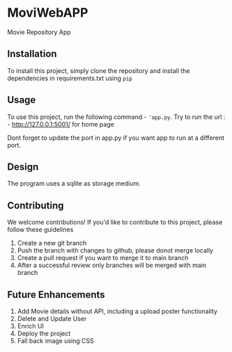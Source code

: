 # MoviWebAPP
Movie Repository App

## Installation

To install this project, simply clone the repository and install the dependencies in requirements.txt using `pip`

## Usage

To use this project, run the following command - `'app.py`. Try to run the url : - 
http://127.0.0.1:5001/ for home page

Dont forget to update the port in app.py if you want app to run at a different port.

## Design

The program uses a sqlite as storage medium.

## Contributing

We welcome contributions! If you'd like to contribute to this project, please follow these guidelines
1. Create a new git branch
2. Push the branch with changes to github, please donot merge locally
3. Create a pull request if you want to merge it to main branch
4. After a successful review only branches will be merged with main branch

## Future Enhancements
1. Add Movie details without API, including a upload poster functionality
2. Delete and Update User
3. Enrich UI
4. Deploy the project
5. Fall back image using CSS



